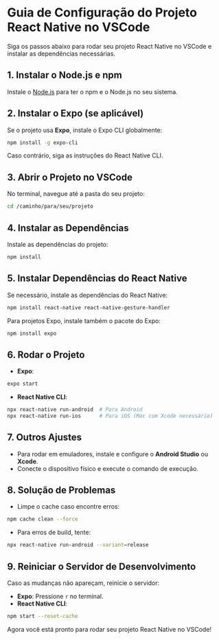 # Guia de Configuração do Projeto React Native no VSCode

Siga os passos abaixo para rodar seu projeto React Native no VSCode e instalar as dependências necessárias.

## 1. **Instalar o Node.js e npm**

Instale o [Node.js](https://nodejs.org/) para ter o npm e o Node.js no seu sistema.

## 2. **Instalar o Expo (se aplicável)**

Se o projeto usa **Expo**, instale o Expo CLI globalmente:

```bash
npm install -g expo-cli
```

Caso contrário, siga as instruções do React Native CLI.

## 3. **Abrir o Projeto no VSCode**

No terminal, navegue até a pasta do seu projeto:

```bash
cd /caminho/para/seu/projeto
```

## 4. **Instalar as Dependências**

Instale as dependências do projeto:

```bash
npm install
```

## 5. **Instalar Dependências do React Native**

Se necessário, instale as dependências do React Native:

```bash
npm install react-native react-native-gesture-handler
```

Para projetos Expo, instale também o pacote do Expo:

```bash
npm install expo
```

## 6. **Rodar o Projeto**

- **Expo**: 

```bash
expo start
```

- **React Native CLI**:

```bash
npx react-native run-android  # Para Android
npx react-native run-ios      # Para iOS (Mac com Xcode necessário)
```

## 7. **Outros Ajustes**

- Para rodar em emuladores, instale e configure o **Android Studio** ou **Xcode**.
- Conecte o dispositivo físico e execute o comando de execução.

## 8. **Solução de Problemas**

- Limpe o cache caso encontre erros:

```bash
npm cache clean --force
```

- Para erros de build, tente:

```bash
npx react-native run-android --variant=release
```

## 9. **Reiniciar o Servidor de Desenvolvimento**

Caso as mudanças não apareçam, reinicie o servidor:

- **Expo**: Pressione `r` no terminal.
- **React Native CLI**:

```bash
npm start --reset-cache
```

Agora você está pronto para rodar seu projeto React Native no VSCode!
